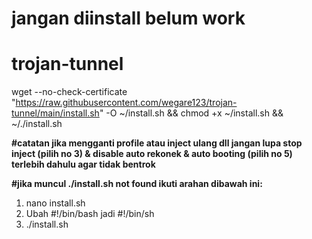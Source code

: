 # jangan diinstall belum work
# trojan-tunnel
wget --no-check-certificate "https://raw.githubusercontent.com/wegare123/trojan-tunnel/main/install.sh" -O ~/install.sh && chmod +x ~/install.sh && ~/./install.sh

**#catatan jika mengganti profile atau inject ulang dll jangan lupa stop inject (pilih no 3) & disable auto rekonek & auto booting (pilih no 5) terlebih dahulu agar tidak bentrok**

**#jika muncul ./install.sh not found ikuti arahan dibawah ini:**
<br>
1. nano install.sh
2. Ubah #!/bin/bash jadi #!/bin/sh
3. ./install.sh
